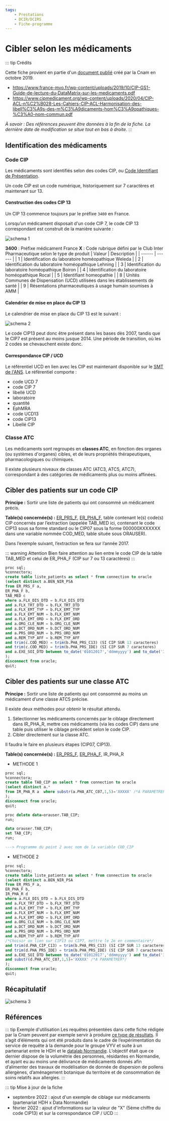 ```yaml
---
tags:
    - Prestations
    - DCIR/DCIRS
    - Fiche-programme
---
```


# Cibler selon les médicaments
<!-- SPDX-License-Identifier: MPL-2.0 -->

<TagLinks />

::: tip Crédits

Cette fiche provient en partie d'un [document publié](/files/Cnam/2019-10_Cnam_Programmes-SAS-Medicaments_MPL-2.0.doc) créé par la Cnam en octobre 2019.
- https://www.france-mvo.fr/wp-content/uploads/2019/10/CIP-GS1-Guide-de-lecture-du-DataMatrix-sur-les-medicaments.pdf
- https://www.cipmedicament.org/wp-content/uploads/2020/04/CIP-ACL-n%C2%B028-Les-Cahiers-CIP-ACL-Harmonisation-des-libell%C3%A9s-des-m%C3%A9dicaments-hom%C3%A9opathiques-%C3%A0-nom-commun.pdf

*À savoir : Des références peuvent être données à la fin de la fiche. La dernière date de modification se situe tout en bas à droite.*
:::

## Identification des médicaments
### Code CIP

Les médicaments sont identifiés selon des codes CIP, ou [Code Identifiant de Présentation](https://solidarites-sante.gouv.fr/soins-et-maladies/medicaments/glossaire/article/code-cip).

Un code CIP est un code numérique, historiquement sur 7 caractères et maintenant sur 13.  

#### Construction des codes CIP 13
Un CIP 13 commence toujours par le préfixe `3400` en France. 

Lorsqu’un médicament disposait d'un code CIP 7, le code CIP 13 correspondant est construit de la manière suivante :

![schema 1](/files/HDH/20220304_HDH_structure-cip_MPL-2.0.png)

**3400** : Préfixe médicament France
**X** : Code rubrique défini par le Club Inter Pharmaceutique selon le type de produit
| Valeur | Description |
| ------ | ------ |
| 1 | Identification du laboratoire homéopathique Weleda |
| 2 | Identification du laboratoire homéopathique Lehning |
| 3 | Identification du laboratoire homéopathique Boiron |
| 4 | Identification du laboratoire homéopathique Rocal |
| 5 | Identifiant homeopathie |
| 8 | Unités Communes de Dispensation (UCD) utilisées dans les établissements de santé |
| 9 | Résentations pharmaceutiques à usage humain soumises à AMM |

#### Calendrier de mise en place du CIP 13 
Le calendrier de mise en place du CIP 13 est le suivant :

![schema 2](/files/Cnam/images_ciblage_medicaments/Medicaments_schema2.png)

Le code CIP13 peut donc être présent dans les bases dès 2007, tandis que le CIP7 est présent au moins jusque 2014. 
Une période de transition, où les 2 codes se chevauchent existe donc.

#### Correspondance CIP / UCD
Le référentiel UCD en lien avec les CIP est maintenant disponible sur le [SMT de l'ANS](https://smt.esante.gouv.fr/terminologie-cip_ucd/). Le référentiel comporte :

- code UCD 7
- code CIP 7
- libellé UCD
- laboratoire
- quantité
- EphMRA
- code UCD13
- code CIP13
- Libellé CIP

### Classe ATC
Les médicaments sont regroupés en **classes ATC**, en fonction des organes (ou systèmes d'organes) cibles, et de leurs propriétés thérapeutiques, pharmacologiques ou chimiques.

Il existe plusieurs niveaux de classes ATC (ATC3, ATC5, ATC7), correspondant à des catégories de médicaments plus ou moins affinées.


## Cibler des patients sur un code CIP
**Principe :** Sortir une liste de patients qui ont consommé un médicament précis.  

**Table(s) concernée(s) :** [ER_PRS_F](../tables/DCIR/ER_PRS_F.md), [ER_PHA_F](../tables/DCIR/ER_PHA_F.md), table contenant le(s) code(s) CIP concernés par l’extraction (appelée TAB_MED ici, contenant le code CIP13 sous sa forme standard ou le CIP07 sous la forme 000000XXXXXXX dans une variable nommée COD_MED, table située sous ORAUSER). 

Dans l’exemple suivant, l’extraction se fera sur l’année 2017.

::: warning Attention
Bien faire attention au lien entre le code CIP de la table TAB_MED et celui de ER_PHA_F (CIP sur 7 ou 13 caractères)
:::


``` sql
proc sql;
%connectora;
create table liste_patients as select * from connection to oracle
(select distinct a.BEN_NIR_PSA
from ER_PRS_F a,
ER_PHA_F b,
TAB_MED c
where a.FLX_DIS_DTD = b.FLX_DIS_DTD
and a.FLX_TRT_DTD = b.FLX_TRT_DTD
and a.FLX_EMT_TYP = b.FLX_EMT_TYP
and a.FLX_EMT_NUM = b.FLX_EMT_NUM
and a.FLX_EMT_ORD = b.FLX_EMT_ORD
and a.ORG_CLE_NUM = b.ORG_CLE_NUM
and a.DCT_ORD_NUM = b.DCT_ORD_NUM
and a.PRS_ORD_NUM = b.PRS_ORD_NUM
and a.REM_TYP_AFF = b.REM_TYP_AFF
and trim(c.COD_MED) = trim(b.PHA_PRS_C13) (SI CIP SUR 13 caracteres)
and trim(c.COD_MED) = trim(b.PHA_PRS_IDE) (SI CIP SUR 7 caracteres)
and a.EXE_SOI_DTD between to_date('01012017','ddmmyyyy') and to_date('31122017','ddmmyyyy')
);
disconnect from oracle;
quit;

```

## Cibler des patients sur une classe ATC
**Principe :** Sortir une liste de patients qui ont consommé au moins un médicament d’une classe ATC5 précise. 

Il existe deux méthodes pour obtenir le résultat attendu. 
1. Sélectionner les médicaments concernés par le ciblage directement dans IR_PHA_R, mettre ces médicaments (via les codes CIP) dans une table puis utiliser le ciblage précédent selon le code CIP. 
2. Cibler directement sur la classe ATC. 

Il faudra le faire en plusieurs étapes (CIP07, CIP13).  

**Table(s) concernée(s) :** [ER_PRS_F](../tables/DCIR/ER_PRS_F.md), [ER_PHA_F](../tables/DCIR/ER_PHA_F.md), IR_PHA_R

*  METHODE 1
``` sql
proc sql;
%connectora;
create table TAB_CIP as select * from connection to oracle
(select distinct a.*
from IR_PHA_R a  where substr(a.PHA_ATC_C07,1,5)='XXXXX' /*A PARAMETRER*/
);
disconnect from oracle;
quit;

proc delete data=orauser.TAB_CIP;
run;

data orauser.TAB_CIP;
set TAB_CIP;
run;

---> Programme du point 2 avec nom de la variable COD_CIP
```

*  METHODE 2

``` sql
proc sql;
%connectora;
create table liste_patients as select * from connection to oracle
(select distinct a.BEN_NIR_PSA
from ER_PRS_F a,
ER_PHA_F b,
IR_PHA_R d
where a.FLX_DIS_DTD = b.FLX_DIS_DTD
and a.FLX_TRT_DTD = b.FLX_TRT_DTD
and a.FLX_EMT_TYP = b.FLX_EMT_TYP
and a.FLX_EMT_NUM = b.FLX_EMT_NUM
and a.FLX_EMT_ORD = b.FLX_EMT_ORD
and a.ORG_CLE_NUM = b.ORG_CLE_NUM
and a.DCT_ORD_NUM = b.DCT_ORD_NUM
and a.PRS_ORD_NUM = b.PRS_ORD_NUM
and a.REM_TYP_AFF = b.REM_TYP_AFF
/*Choisir un lien sur CIP13 ou CIP7, mettre le 2e en commentaire*/
and trim(d.PHA_CIP_C13) = trim(b.PHA_PRS_C13) (SI CIP SUR 13 caracteres)
and trim(d.PHA_PRS_IDE) = trim(b.PHA_PRS_IDE) (SI CIP SUR 7 caracteres)
and a.EXE_SOI_DTD between to_date('01012017','ddmmyyyy') and to_date('31122017','ddmmyyyy')
and substr(d.PHA_ATC_C07,1,5)='XXXXX' /*A PARAMETRER*/
);
disconnect from oracle;
quit;

```

## Récapitulatif
![schema 3](/files/Cnam/images_ciblage_medicaments/Medicaments_schema3.png)

## Références

::: tip Exemple d'utilisation
Les requêtes présentées dans cette fiche rédigée par la Cnam peuvent par exemple servir à produire [ce type de résultats](/files/HDH/RequetealaDemande/202207_VYV_MPL-2.0.xlsx). Il s’agit d’éléments qui ont été produits dans le cadre de l’expérimentation du service de requête à la demande pour le groupe VYV et suite à un partenariat entre le HDH et le [datalab Normandie](https://www.datalab-normandie.fr/). L’objectif était que ce dernier dispose de la volumétrie des personnes, résidantes en Normandie, et ayant eu au moins une délivrance de médicaments donnés afin d’alimenter des travaux de modélisation de donnée de dispersion de pollens allergènes, d’aménagement botanique du territoire et de consommation de soins relatifs aux allergies.
:::

::: tip Mise à jour de la fiche 
- septembre 2022 : ajout d'un exemple de ciblage sur médicaments (partenariat HDH x Data Normandie)
- février 2022 : ajout d'informations sur la valeur de "X" (5ème chiffre du code CIP13) et sur la correspondance CIP / UCD
:::
